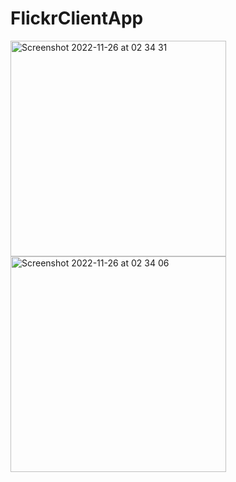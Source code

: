 # FlickrClientApp
<img width="345" alt="Screenshot 2022-11-26 at 02 34 31" src="https://user-images.githubusercontent.com/99292553/204063227-c65206b1-eb7e-4d00-8c95-21e44e925d99.png">
<img width="345" alt="Screenshot 2022-11-26 at 02 34 06" src="https://user-images.githubusercontent.com/99292553/204063230-4ad18008-6ce1-49ac-bfa4-52b97358c2c9.png">

